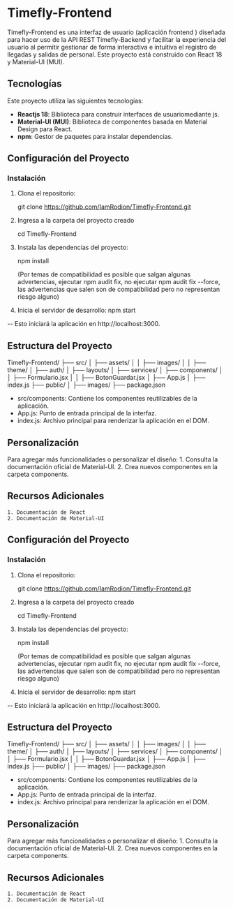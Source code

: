 # Timefly-Frontend

Timefly-Frontend es una interfaz de usuario (aplicación frontend ) diseñada para hacer uso de la API REST Timefly-Backend y facilitar la experiencia del usuario al permitir gestionar de forma interactiva e intuitiva el registro de llegadas y salidas de personal. Este proyecto está construido con React 18 y Material-UI (MUI).

## Tecnologías

Este proyecto utiliza las siguientes tecnologías:

- **Reactjs 18**: Biblioteca para construir interfaces de usuariomediante js.
- **Material-UI (MUI)**: Biblioteca de componentes basada en Material Design para React.
- **npm**: Gestor de paquetes para instalar dependencias.

## Configuración del Proyecto

### Instalación

1. Clona el repositorio:

    git clone https://github.com/IamRodion/Timefly-Frontend.git

2. Ingresa a la carpeta del proyecto creado

    cd Timefly-Frontend

3. Instala las dependencias del proyecto:

    npm install 

    (Por temas de compatibilidad es posible que salgan algunas advertencias, ejecutar npm audit fix, 
        no ejecutar npm audit fix --force, las advertencias que salen son de compatibilidad pero no representan riesgo alguno)

4. Inicia el servidor de desarrollo:
    npm start


-- Esto iniciará la aplicación en http://localhost:3000.


## Estructura del Proyecto

Timefly-Frontend/
├── src/
│   ├── assets/
│   │   ├── images/
│   │   ├── theme/
│   ├── auth/
│   ├── layouts/
│   ├── services/
│   ├── components/
│   │   ├── Formulario.jsx
│   │   ├── BotonGuardar.jsx
│   ├── App.js
│   ├── index.js
├── public/
│   ├── images/
├── package.json

- src/components: Contiene los componentes reutilizables de la aplicación.
- App.js: Punto de entrada principal de la interfaz.
- index.js: Archivo principal para renderizar la aplicación en el DOM.

## Personalización
Para agregar más funcionalidades o personalizar el diseño:
    1. Consulta la documentación oficial de Material-UI.
    2. Crea nuevos componentes en la carpeta components.
## Recursos Adicionales
    1. Documentación de React
    2. Documentación de Material-UI



## Configuración del Proyecto

### Instalación

1. Clona el repositorio:

    git clone https://github.com/IamRodion/Timefly-Frontend.git

2. Ingresa a la carpeta del proyecto creado

    cd Timefly-Frontend

3. Instala las dependencias del proyecto:

    npm install 

    (Por temas de compatibilidad es posible que salgan algunas advertencias, ejecutar npm audit fix, 
        no ejecutar npm audit fix --force, las advertencias que salen son de compatibilidad pero no representan riesgo alguno)

4. Inicia el servidor de desarrollo:
    npm start


-- Esto iniciará la aplicación en http://localhost:3000.


## Estructura del Proyecto

Timefly-Frontend/
├── src/
│   ├── assets/
│   │   ├── images/
│   │   ├── theme/
│   ├── auth/
│   ├── layouts/
│   ├── services/
│   ├── components/
│   │   ├── Formulario.jsx
│   │   ├── BotonGuardar.jsx
│   ├── App.js
│   ├── index.js
├── public/
│   ├── images/
├── package.json

- src/components: Contiene los componentes reutilizables de la aplicación.
- App.js: Punto de entrada principal de la interfaz.
- index.js: Archivo principal para renderizar la aplicación en el DOM.

## Personalización
Para agregar más funcionalidades o personalizar el diseño:
    1. Consulta la documentación oficial de Material-UI.
    2. Crea nuevos componentes en la carpeta components.
## Recursos Adicionales
    1. Documentación de React
    2. Documentación de Material-UI




